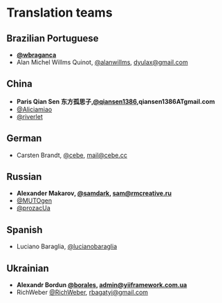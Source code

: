 Translation teams
=================

Brazilian Portuguese
--------------------

- **[@wbraganca](https://github.com/wbraganca)**
- Alan Michel Willms Quinot, [@alanwillms](https://github.com/alanwillms), dyulax@gmail.com

China
-----

- **Paris Qian Sen 东方孤思子,[@qiansen1386](https://github.com/qiansen1386),qiansen1386ATgmail.com**
- [@Aliciamiao](https://github.com/aliciamiao)
- [@riverlet ](https://github.com/riverlet)

German
------

- Carsten Brandt, [@cebe](https://github.com/cebe), mail@cebe.cc

Russian
-------

- **Alexander Makarov, [@samdark](https://github.com/samdark), sam@rmcreative.ru**
- [@MUTOgen](https://github.com/MUTOgen)
- [@prozacUa](https://github.com/prozacUa)

Spanish
-------

- Luciano Baraglia, [@lucianobaraglia](https://github.com/lucianobaraglia)

Ukrainian
---------

- **Alexandr Bordun [@borales](https://github.com/Borales), admin@yiiframework.com.ua**
- RichWeber [@RichWeber](https://github.com/RichWeber), rbagatyi@gmail.com
